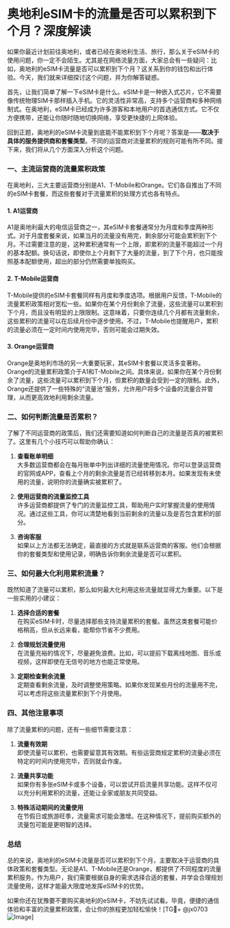 # 奥地利eSIM卡的流量是否可以累积到下个月？深度解读

如果你最近计划前往奥地利，或者已经在奥地利生活、旅行，那么关于eSIM卡的使用问题，你一定不会陌生。尤其是在网络流量方面，大家总会有一些疑问：比如，奥地利的eSIM卡流量是否可以累积到下个月？这关系到你的钱包和出行体验。今天，我们就来详细探讨这个问题，并为你解答疑惑。

首先，让我们简单了解一下eSIM卡是什么。eSIM卡是一种嵌入式芯片，它不需要像传统物理SIM卡那样插入手机。它的灵活性非常高，支持多个运营商和多种网络制式。在奥地利，eSIM卡已经成为许多游客和本地用户的首选通信方式。它不仅方便携带，还能让你随时随地切换网络，享受更快捷的上网体验。

回到正题，奥地利的eSIM卡流量到底能不能累积到下个月呢？答案是——**取决于具体的服务提供商和套餐类型**。不同的运营商对流量累积的规则可能有所不同。接下来，我们将从几个方面深入分析这个问题。

### 一、主流运营商的流量累积政策

在奥地利，三大主要运营商分别是A1、T-Mobile和Orange。它们各自推出了不同的eSIM卡套餐，而这些套餐对于流量累积的处理方式也各有特点。

#### 1. A1运营商
A1是奥地利最大的电信运营商之一，其eSIM卡套餐通常分为月度和季度两种形式。对于月度套餐来说，如果当月的流量没有用完，剩余部分可能会累积到下个月。不过需要注意的是，这种累积通常有一个上限，即累积的流量不能超过一个月的基本配额。换句话说，即使你上个月剩下了大量的流量，到了下个月，也只能按照基本配额使用，超出的部分仍然需要单独购买。

#### 2. T-Mobile运营商
T-Mobile提供的eSIM卡套餐同样有月度和季度选项。根据用户反馈，T-Mobile的流量累积政策相对宽松一些。如果你在某个月份剩余了流量，这些流量可以累积到下个月，而且没有明显的上限限制。这意味着，只要你连续几个月都有流量剩余，这些累积的流量可以在后续月份中逐步使用。不过，T-Mobile也提醒用户，累积的流量必须在一定时间内使用完毕，否则可能会过期失效。

#### 3. Orange运营商
Orange是奥地利市场的另一大重要玩家，其eSIM卡套餐以灵活多变著称。Orange的流量累积政策介于A1和T-Mobile之间。具体来说，如果你在某个月份剩余了流量，这些流量可以累积到下个月，但累积的数量会受到一定的限制。此外，Orange还提供了一些特殊的“流量池”服务，允许用户将多个设备的流量合并管理，从而更高效地利用剩余流量。

### 二、如何判断流量是否累积？

了解了不同运营商的政策后，我们还需要知道如何判断自己的流量是否真的被累积了。这里有几个小技巧可以帮助你确认：

1. **查看账单明细**  
   大多数运营商都会在每月账单中列出详细的流量使用情况。你可以登录运营商的官网或APP，查看上个月的剩余流量是否已经转移到本月。如果发现有未使用的流量，说明你的流量确实被累积了。

2. **使用运营商的流量监控工具**  
   许多运营商都提供了专门的流量监控工具，帮助用户实时掌握流量的使用情况。通过这些工具，你可以清楚地看到当前剩余的流量以及是否包含累积的部分。

3. **咨询客服**  
   如果以上方法都无法确定，最直接的方式就是联系运营商的客服。他们会根据你的套餐类型和使用记录，明确告诉你剩余流量是否可以累积。

### 三、如何最大化利用累积流量？

既然知道了流量可以累积，那么如何最大化利用这些流量就显得尤为重要。以下是一些实用的小建议：

1. **选择合适的套餐**  
   在购买eSIM卡时，尽量选择那些支持流量累积的套餐。虽然这类套餐可能价格稍高，但从长远来看，能帮你节省不少费用。

2. **合理规划流量使用**  
   在流量充裕的情况下，尽量避免浪费。比如，可以提前下载离线地图、音乐或视频，这样即使在无信号的地方也能正常使用。

3. **定期检查剩余流量**  
   定期查看剩余流量，及时调整使用策略。如果你发现某些月份的流量用不完，可以考虑将这些流量累积到下个月使用。

### 四、其他注意事项

除了流量累积的问题，还有一些细节需要注意：

1. **流量有效期**  
   即使流量可以累积，也需要留意其有效期。有些运营商规定累积的流量必须在特定的时间内使用完毕，否则就会作废。

2. **流量共享功能**  
   如果你有多张eSIM卡或多个设备，可以尝试开启流量共享功能。这样不仅可以充分利用累积的流量，还能让全家或朋友共同受益。

3. **特殊活动期间的流量使用**  
   在节假日或旅游旺季，流量需求可能会激增。在这种情况下，提前购买额外的流量包可能是更明智的选择。

### 总结

总的来说，奥地利的eSIM卡流量是否可以累积到下个月，主要取决于运营商的具体政策和套餐类型。无论是A1、T-Mobile还是Orange，都提供了不同程度的流量累积服务。作为用户，我们需要根据自身的需求选择合适的套餐，并学会合理规划流量使用，这样才能最大限度地发挥eSIM卡的优势。

如果你还在犹豫要不要购买奥地利的eSIM卡，不妨先试试看。毕竟，便捷的通信体验和丰富的流量累积政策，会让你的旅程更加轻松愉快！[TG💪+ @jx0703 ![Image](https://github.com/user-attachments/assets/dbca1d08-cadb-493c-b0ec-ad6f7a83f270)]